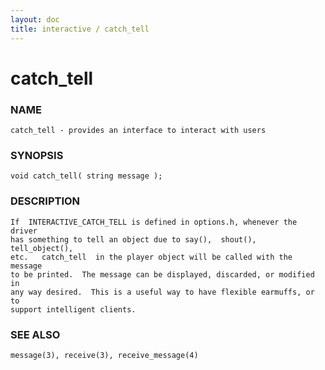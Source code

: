 ```yaml
---
layout: doc
title: interactive / catch_tell
---
```

# catch_tell

### NAME

    catch_tell - provides an interface to interact with users

### SYNOPSIS

    void catch_tell( string message );

### DESCRIPTION

    If  INTERACTIVE_CATCH_TELL is defined in options.h, whenever the driver
    has something to tell an object due to say(),  shout(),  tell_object(),
    etc.   catch_tell  in the player object will be called with the message
    to be printed.  The message can be displayed, discarded, or modified in
    any way desired.  This is a useful way to have flexible earmuffs, or to
    support intelligent clients.

### SEE ALSO

    message(3), receive(3), receive_message(4)


